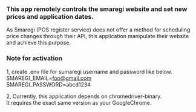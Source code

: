 ### This app remotely controls the smaregi website and set new prices and application dates.  

As Smaregi (POS register service) does not offer a method for scheduling price changes through their API, this application manipulate their website and achieve this purpose.
  
### Note for activation
1, create .env file for sumaregi username and password like below.  
SMAREGI_EMAIL=foo@gmail.com   
SMAREGI_PASSWORD=abcd1234   
   
2, Currently, this application depends on chromedriver-binary.  
It requires the exact same version as your GoogleChrome.
